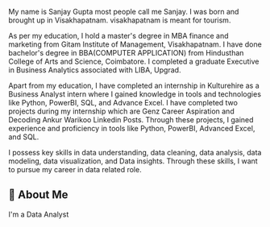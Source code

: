 My name is Sanjay Gupta most people call me Sanjay. I was born and brought up in Visakhapatnam. visakhapatnam is meant for tourism.

As per my education, I hold a master's degree in MBA finance and marketing from Gitam Institute of Management, Visakhapatnam. I have done bachelor's degree in BBA(COMPUTER APPLICATION) from Hindusthan College of Arts and Science, Coimbatore. I completed a graduate Executive in Business Analytics associated with LIBA, Upgrad.

Apart  from my education, I have completed an internship in Kulturehire as a Business Analyst intern where I gained knowledge in  tools and technologies like Python, PowerBI, SQL, and Advance Excel. I have completed two projects during my internship which  are Genz Career Aspiration and Decoding Ankur Warikoo Linkedin Posts. Through these projects, I gained experience and proficiency in tools like Python, PowerBI, Advanced Excel, and SQL.

I possess key skills in data understanding, data cleaning, data analysis, data modeling, data visualization, and Data insights.
Through these skills, I want to pursue my career in data related role.



## 🚀 About Me
I'm a Data Analyst
